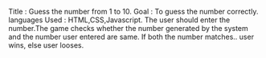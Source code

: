 Title : Guess the number from 1 to 10.
Goal : To guess the number correctly.
languages Used : HTML,CSS,Javascript.
The user should enter the number.The game checks whether the number generated by the system and the number user entered are same. If both the number matches.. user wins, else user looses.
